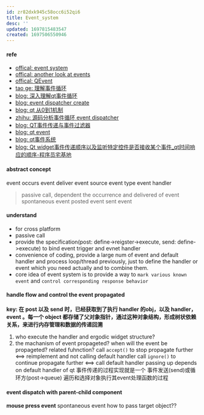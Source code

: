 ```yaml
---
id: zr82dxk945c58occ6i52qi6
title: Event_system
desc: ''
updated: 1697815483547
created: 1697506550946
---
```


#### refe
- [offical: event system](https://doc.qt.io/qt-6/eventsandfilters.html)
- [offical: another look at events](https://doc.qt.io/archives/qq/qq11-events.html)
- [offical: QEvent](https://doc.qt.io/qt-5/qevent.html#Type-enum)
- [tao ge: 理解事件循环](https://jaredtao.github.io/2019/07/06/%E7%8E%A9%E8%BD%ACQt(5)-%E7%90%86%E8%A7%A3%E4%BA%8B%E4%BB%B6%E5%BE%AA%E7%8E%AF/)
- [blog: 深入理解qt事件循环](https://www.cnblogs.com/mobeisiran/p/16992570.html)
- [blog: event dispatcher create](https://www.cnblogs.com/appsucc/p/12004967.html)
- [blog: qt 从0到1机制](https://xyz1001.xyz/articles/11422.html)
- [zhihu: 源码分析事件循环 event dispatcher](https://zhuanlan.zhihu.com/p/567780774)
- [blog: QT事件传递与事件过滤器](https://developer.aliyun.com/article/308755)
- [blog: qt event](http://blog.chinaunix.net/uid-25749806-id-335300.html)
- [blog: qt事件系统](http://blog.chinaunix.net/uid-25749806-id-335300.html)
- [blog: Qt widget事件传递顺序以及监听特定控件是否接收某个事件_qt时间响应的顺序-程序员宅基地](https://www.cxyzjd.com/article/liunanya/102650938)

#### abstract concept
event occurs
event deliver
event source
event type
event handler
> passive call, dependent the occurrence and delivered of event
spontaneous event
posted event
sent event




#### understand
- for cross platform
- passive call
- provide the specification(post: define->reigster->execute, send: define->execute) to bind event trigger and evnet handler
- convenience of coding, provide a large num of event and default handler and process loop/thread previously, just to define the handler or event which you need actually and to combine them.
- core idea of event system is to provide a way to `mark various known event` and `control corresponding response behavior`


#### handle flow and control the event propagated
**key: 在 post 以及 send 时，已经获取到了执行 handler 的obj，以及 handler，event 。每一个 object 都存储了父对象指针，通过这种对象结构，形成树状依赖关系，来进行内存管理和数据的传递回溯**
1. who execute the handler and ergodic widget structure?
2. the machanism of event propageted? when will the event be propageted? related fuhnction?
call `accept()` to stop propagate further <==> reimplement and not calling default handler 
call `ignore()` to continue propagate further <==> call default handler
passing up depends on default handler of qt
事件传递的过程实现就是一个 事件发送(send)或循环方(post->queue) 遍历和选择对象执行其event处理函数的过程


#### event dispatch with parent-child component
**mouse press event**
spontaneous event how to pass target object??
